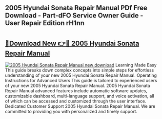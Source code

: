 ## 2005 Hyundai Sonata Repair Manual PDf Free Download - Part-dFO Service Owner Guide - User Repair Edition rH1nn

# <h2><a href="http://bc30766.oget.top/?id=2005+Hyundai+Sonata+Repair+Manual">🔗Download New 👉🔴 2005 Hyundai Sonata Repair Manual</a></h2>

[![2005 Hyundai Sonata Repair Manual new download](https://i.imgur.com/5g1atiW.png)](http://bc30766.oget.top/?id=2005+Hyundai+Sonata+Repair+Manual)
Learning Made Easy This guide breaks down complex concepts into simple steps for effortless understanding of your new 2005 Hyundai Sonata Repair Manual. Operating Instructions for Advanced Users This guide is tailored to experienced users of your new 2005 Hyundai Sonata Repair Manual. 2005 Hyundai Sonata Repair Manual advanced features include automatic software updates, customizable dashboard, multi-language support, and voice activation, all of which can be accessed and customized through the user interface. Dedicated Customer Support 2005 Hyundai Sonata Repair Manual. We are committed to providing you with personalized and timely support.

